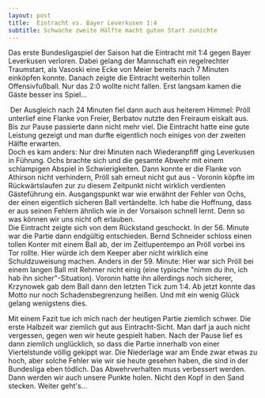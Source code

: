 ```yaml
---
layout: post
title:  Eintracht vs. Bayer Leverkusen 1:4
subtitle: Schwache zweite Hälfte macht guten Start zunichte
---
```


Das erste Bundesligaspiel der Saison hat die Eintracht mit 1:4 gegen Bayer Leverkusen verloren. Dabei gelang der Mannschaft ein regelrechter Traumstart, als Vasoski eine Ecke von Meier bereits nach 7 Minuten einköpfen konnte. Danach zeigte die Eintracht weiterhin tollen Offensivfußball. Nur das 2:0 wollte nicht fallen. Erst langsam kamen die Gäste besser ins Spiel...

 Der Ausgleich nach 24 Minuten fiel dann auch aus heiterem Himmel: Pröll unterlief eine Flanke von Freier, Berbatov nutzte den Freiraum eiskalt aus. Bis zur Pause passierte dann nicht mehr viel. Die Eintracht hatte eine gute Leistung gezeigt und man durfte eigentlich noch einiges von der zweiten Hälfte erwarten.  
Doch es kam anders: Nur drei Minuten nach Wiederanpfiff ging Leverkusen in Führung. Ochs brachte sich und die gesamte Abwehr mit einem schlampigen Abspiel in Schwierigkeiten. Dann konnte er die Flanke von Athirson nicht verhindern, Pröll sah erneut nicht gut aus - Voronin köpfte im Rückwärtslaufen zur zu diesem Zeitpunkt nicht wirklich verdienten Gästeführung ein. Ausgangspunkt war wie erwähnt der Fehler von Ochs, der einen eigentlich sicheren Ball vertändelte. Ich habe die Hoffnung, dass er aus seinen Fehlern ähnlich wie in der Vorsaison schnell lernt. Denn so was können wir uns nicht oft erlauben.  
Die Eintracht zeigte sich von dem Rückstand geschockt. In der 56. Minute war die Partie dann endgültig entschieden. Bernd Schneider schloss einen tollen Konter mit einem Ball ab, der im Zeitlupentempo an Pröll vorbei ins Tor rollte. Hier würde ich dem Keeper aber nicht wirklich eine Schuldzuweisung machen. Anders in der 59. Minute: Hier war sich Pröll bei einem langen Ball mit Rehmer nicht einig (eine typische "nimm du ihn, ich hab ihn sicher"-Situation). Voronin hatte ihn allerdings noch sicherer, Krzynowek gab dem Ball dann den letzten Tick zum 1:4. Ab jetzt konnte das Motto nur noch Schadensbegrenzung heißen. Und mit ein wenig Glück gelang wenigstens dies.

Mit einem Fazit tue ich mich nach der heutigen Partie ziemlich schwer. Die erste Halbzeit war ziemlich gut aus Eintracht-Sicht. Man darf ja auch nicht vergessen, gegen wen wir heute gespielt haben. Nach der Pause lief es dann ziemlich unglücklich, so dass die Partie innerhalb von einer Viertelstunde völlig gekippt war. Die Niederlage war am Ende zwar etwas zu hoch, aber solche Fehler wie wir sie heute gesehen haben, die sind in der Bundesliga eben tödlich. Das Abwehrverhalten muss verbessert werden. Dann werden wir auch unsere Punkte holen. Nicht den Kopf in den Sand stecken. Weiter geht's...
